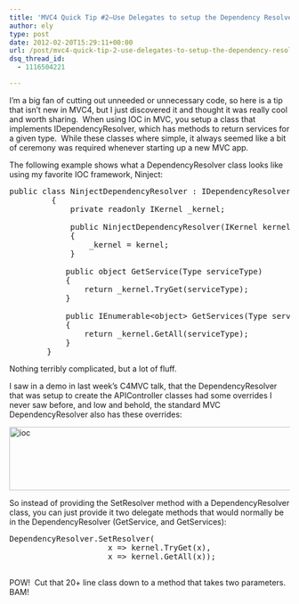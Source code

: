 ```yaml
---
title: 'MVC4 Quick Tip #2–Use Delegates to setup the Dependency Resolver instead of creating a Dependency Resolver class'
author: ely
type: post
date: 2012-02-20T15:29:11+00:00
url: /post/mvc4-quick-tip-2-use-delegates-to-setup-the-dependency-resolver-instead-of-creating-a-dependency-resolver-class/
dsq_thread_id:
  - 1116504221

---
```

I’m a big fan of cutting out unneeded or unnecessary code, so here is a tip that isn’t new in MVC4, but I just discovered it and thought it was really cool and worth sharing.&#160; When using IOC in MVC, you setup a class that implements IDependencyResolver, which has methods to return services for a given type.&#160; While these classes where simple, it always seemed like a bit of ceremony was required whenever starting up a new MVC app.

The following example shows what a DependencyResolver class looks like using my favorite IOC framework, Ninject:

<pre class="brush: csharp">public class NinjectDependencyResolver : IDependencyResolver
         {
             private readonly IKernel _kernel;
      
             public NinjectDependencyResolver(IKernel kernel)
             {
                 _kernel = kernel;
             }
      
            public object GetService(Type serviceType)
            {
                return _kernel.TryGet(serviceType);
            }
     
            public IEnumerable&lt;object> GetServices(Type serviceType)
            {
                return _kernel.GetAll(serviceType);
            }
        }
</pre>

Nothing terribly complicated, but a lot of fluff.

I saw in a demo in last week’s C4MVC talk, that the DependencyResolver that was setup to create the APIController classes had some overrides I never saw before, and low and behold, the standard MVC DependencyResolver also has these overrides:

[<img style="background-image: none; border-bottom: 0px; border-left: 0px; padding-left: 0px; padding-right: 0px; display: inline; border-top: 0px; border-right: 0px; padding-top: 0px" title="ioc" border="0" alt="ioc" src="http://www.elylucas.net/image.axd?picture=ioc_thumb.png" width="620" height="114" />][1]

So instead of providing the SetResolver method with a DependencyResolver class, you can just provide it two delegate methods that would normally be in the DependencyResolver (GetService, and GetServices):

<pre class="brush: csharp">DependencyResolver.SetResolver(
                     x => kernel.TryGet(x),
                     x => kernel.GetAll(x));

</pre>

POW!&#160; Cut that 20+ line class down to a method that takes two parameters.&#160; BAM!

 [1]: http://www.elylucas.net/image.axd?picture=ioc.png